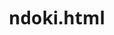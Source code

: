 # ndoki.html
<!DOCTYPE html>
<html lang="vi">
<head>
    <meta charset="UTF-8">
    <meta name="viewport" content="width=device-width, initial-scale=1.0">
    <title>Biểu mẫu theo dõi nhiệt độ - độ ẩm</title>
    <link rel="stylesheet" href="https://cdnjs.cloudflare.com/ajax/libs/font-awesome/6.4.0/css/all.min.css">
    <style>
        /* Toàn bộ CSS giữ nguyên như code trước */
        * {
            margin: 0;
            padding: 0;
            box-sizing: border-box;
            font-family: 'Segoe UI', Tahoma, Geneva, Verdana, sans-serif;
        }
        
        body {
            background: linear-gradient(135deg, #e0f7fa, #f5f5f5);
            padding: 20px;
            min-height: 100vh;
        }
        
        .container {
            max-width: 1200px;
            margin: 0 auto;
            background-color: white;
            border-radius: 12px;
            box-shadow: 0 10px 30px rgba(0, 0, 0, 0.15);
            overflow: hidden;
        }
        
        .hospital-info {
            text-align: left;
            padding: 20px 30px 10px;
            border-bottom: 2px solid #e0e0e0;
        }
        
        .hospital-name {
            font-size: 22px;
            font-weight: 700;
            color: #0d47a1;
            margin-bottom: 5px;
        }
        
        .department-name {
            font-size: 18px;
            font-weight: 600;
            color: #1976d2;
            margin-bottom: 15px;
            text-align: left;
        }
        
        .title {
            text-align: center;
            font-size: 24px;
            font-weight: 700;
            text-transform: uppercase;
            color: #333;
            padding: 15px 0;
            background-color: #f1f8ff;
        }
        
        .year {
            text-align: center;
            font-style: italic;
            font-size: 18px;
            color: #555;
            padding-bottom: 10px;
            background-color: #f1f8ff;
        }
        
        .monitoring-info {
            display: flex;
            justify-content: center;
            gap: 20px;
            padding: 15px 0;
            background-color: #f1f8ff;
            flex-wrap: wrap;
        }
        
        .info-item {
            padding: 8px 15px;
            background-color: #e3f2fd;
            border-radius: 8px;
            font-weight: 600;
            display: flex;
            align-items: center;
            gap: 8px;
        }
        
        .room-info {
            text-align: left;
            padding: 15px 30px;
            font-weight: 700;
            font-size: 18px;
            color: #0d47a1;
            background-color: #e3f2fd;
            border-top: 1px solid #bbdefb;
        }
        
        table {
            width: 100%;
            border-collapse: collapse;
            margin: 20px 0;
        }
        
        th, td {
            border: 1px solid #b0bec5;
            padding: 8px;
            text-align: center;
            font-size: 14px;
        }
        
        th {
            background-color: #e3f2fd;
            font-weight: 700;
            color: #0d47a1;
        }
        
        tbody tr:nth-child(even) {
            background-color: #f5f9ff;
        }
        
        tbody tr:hover {
            background-color: #e1f5fe;
        }
        
        .note {
            padding: 15px 30px;
            font-size: 14px;
            color: #555;
            border-top: 1px dashed #b0bec5;
        }
        
        .footer {
            display: flex;
            justify-content: space-between;
            padding: 15px 30px;
            font-size: 14px;
            color: #555;
            background-color: #f1f8ff;
            border-top: 1px solid #bbdefb;
        }
        
        .controls {
            display: flex;
            justify-content: center;
            gap: 20px;
            padding: 20px;
            background-color: #f1f8ff;
            flex-wrap: wrap;
        }
        
        .btn {
            padding: 12px 25px;
            border: none;
            border-radius: 8px;
            font-weight: 600;
            cursor: pointer;
            display: flex;
            align-items: center;
            gap: 10px;
            transition: all 0.3s ease;
        }
        
        .btn-print {
            background: linear-gradient(to right, #1976d2, #0d47a1);
            color: white;
            box-shadow: 0 4px 10px rgba(25, 118, 210, 0.3);
        }
        
        .btn-print:hover {
            background: linear-gradient(to right, #1565c0, #0b3d91);
            transform: translateY(-3px);
        }
        
        .btn-generate {
            background: linear-gradient(to right, #4caf50, #2e7d32);
            color: white;
            box-shadow: 0 4px 10px rgba(76, 175, 80, 0.3);
        }
        
        .btn-generate:hover {
            background: linear-gradient(to right, #388e3c, #1b5e20);
            transform: translateY(-3px);
        }
        
        .parameter-form {
            padding: 20px;
            background-color: #f5f9ff;
            border-radius: 10px;
            margin: 20px;
            box-shadow: 0 4px 10px rgba(0, 0, 0, 0.08);
        }
        
        .form-title {
            text-align: center;
            font-weight: 700;
            color: #0d47a1;
            margin-bottom: 20px;
            font-size: 20px;
        }
        
        .form-grid {
            display: grid;
            grid-template-columns: repeat(auto-fit, minmax(250px, 1fr));
            gap: 15px;
            margin-bottom: 20px;
        }
        
        .input-group {
            display: flex;
            flex-direction: column;
        }
        
        .input-group label {
            margin-bottom: 8px;
            font-weight: 600;
            color: #555;
        }
        
        .input-group input, .input-group select {
            padding: 12px;
            border: 1px solid #90caf9;
            border-radius: 8px;
            font-size: 16px;
            transition: all 0.3s ease;
        }
        
        .input-group input:focus, .input-group select:focus {
            outline: none;
            border-color: #1976d2;
            box-shadow: 0 0 0 3px rgba(25, 118, 210, 0.2);
        }
        
        .month-selector {
            display: flex;
            justify-content: center;
            gap: 10px;
            padding: 10px 0;
            background-color: #f1f8ff;
            flex-wrap: wrap;
        }
        
        .month-selector select {
            padding: 8px 12px;
            border-radius: 5px;
            border: 1px solid #90caf9;
            background-color: white;
        }
        
        .room-selector {
            display: flex;
            justify-content: center;
            align-items: center;
            gap: 10px;
            padding: 15px 0;
            background-color: #f1f8ff;
            flex-wrap: wrap;
        }
        
        .room-selector label {
            font-weight: 600;
            color: #0d47a1;
        }
        
        .room-selector select {
            padding: 10px 15px;
            border-radius: 8px;
            border: 1px solid #90caf9;
            background-color: white;
            font-size: 16px;
            min-width: 200px;
        }
        
        .loading {
            display: flex;
            justify-content: center;
            padding: 20px;
        }
        
        .spinner {
            width: 40px;
            height: 40px;
            border: 4px solid #f3f3f3;
            border-top: 4px solid #1976d2;
            border-radius: 50%;
            animation: spin 1s linear infinite;
        }
        
        @keyframes spin {
            0% { transform: rotate(0deg); }
            100% { transform: rotate(360deg); }
        }
        
        .error-message {
            background-color: #ffebee;
            color: #c62828;
            padding: 15px;
            margin: 20px;
            border-radius: 8px;
            text-align: center;
        }

        .status-indicator {
            display: inline-block;
            padding: 5px 10px;
            border-radius: 4px;
            font-size: 12px;
            margin-top: 10px;
        }

        .status-success {
            background-color: #c8e6c9;
            color: #2e7d32;
        }

        .status-error {
            background-color: #ffcdd2;
            color: #c62828;
        }
        
        .session-selector {
            display: flex;
            justify-content: center;
            align-items: center;
            gap: 10px;
            padding: 15px 0;
            background-color: #f1f8ff;
            flex-wrap: wrap;
        }
        
        .session-buttons {
            display: flex;
            gap: 10px;
        }
        
        .session-btn {
            padding: 10px 20px;
            border: 2px solid #90caf9;
            border-radius: 8px;
            background-color: white;
            font-weight: 600;
            cursor: pointer;
            transition: all 0.3s ease;
        }
        
        .session-btn.active {
            background: linear-gradient(to right, #1976d2, #0d47a1);
            color: white;
            border-color: #0d47a1;
        }
        
        .session-btn:hover {
            background-color: #e3f2fd;
        }
        
        td.out-of-range {
            background-color: #ffcdd2;
            color: #c62828;
            font-weight: bold;
        }

        /* Styles for printing */
        @media print {
            body {
                background: white;
                padding: 0;
                margin: 0;
                font-size: 12px;
            }
            
            .container {
                max-width: 100%;
                box-shadow: none;
                border-radius: 0;
            }
            
            .controls, .parameter-form, .month-selector, .room-selector, .session-selector, .loading, .error-message {
                display: none;
            }
            
            .hospital-info {
                padding: 3px 15px;
                border-bottom: 1px solid black;
                text-align: left;
            }

            .hospital-name {
                font-size: 15px;
                color: black;
                text-align: left;
                margin-bottom: 0px; 
            }
            
            .department-name {
                font-size: 13px;
                color: black;
                text-align: left;
                margin-bottom: 1px;
                padding-left: 15px;
            }
            
            .title {
                background: white;
                color: black;
                padding: 3px 0;
                font-size: 16px;
            }
            
            .year {
                background: white;
                color: black;
                padding-bottom: 2px;
                padding-top: 0px;
                font-size: 13px;
            }

            .monitoring-info {
                padding: 2px 15px;
                font-size: 11px;
                flex-wrap: nowrap;
                justify-content: flex-start;
                gap: 5px;
            }
            
            .info-item {
                background: white;
                padding: 1px 3px;
            }

            .room-info {
                padding: 2px 15px;
                font-size: 13px;
                border-top: 0;
                background-color: white;
                color: black;
                margin-bottom: 5px;
            }

            table {
                width: 100%;
                border-collapse: collapse;
                margin: 5px 0;
                table-layout: fixed;
            }
            
            th, td {
                border: 1px solid #b0bec5;
                padding: 5px 6px;
                text-align: center;
                font-size: 9.5px;
                line-height: 1.2;
            }

            th {
                background-color: white;
                color: black;
            }
            
            tbody tr:nth-child(even) {
                background-color: white;
            }
            
            tbody tr:hover {
                background-color: white;
            }

            .footer {
                padding: 5px 20px;
                font-size: 10px;
                background-color: white;
                border-top: 1px solid #bbdefb;
            }
            
            td.out-of-range {
                background-color: #ffcdd2 !important;
                color: #c62828 !important;
                font-weight: bold;
                -webkit-print-color-adjust: exact;
                print-color-adjust: exact;
            }
        }
    </style>
</head>
<body>
    <div class="container">
        <div class="hospital-info">
            <div class="hospital-name">
                BỆNH VIỆN ĐA KHOA TỈNH HÀ GIANG
            </div>
            <div class="department-name">
                KHOA VI SINH - SHPT
            </div>
        </div>
        
        <div class="title">
            THEO DÕI NHIỆT ĐỘ - ĐỘ ẨM PHÒNG XÉT NGHIỆM
        </div>
        
        <div class="year" id="year">Năm: 2024</div>
        
        <div class="monitoring-info">
            <div class="info-item">
                <i class="fas fa-clock"></i> Theo dõi 8h hàng ngày
            </div>
            <div class="info-item">
                <i class="fas fa-thermometer-half"></i> Nhiệt độ cho phép: <span id="tempRange">21°C - 26°C</span>
            </div>
            <div class="info-item">
                <i class="fas fa-tint"></i> Độ ẩm cho phép: <span id="humidityRange">40% - 70%</span>
            </div>
        </div>
        
        <div class="room-info">
            <i class="fas fa-door-open"></i> Phòng: <span id="roomNumber">418</span>
        </div>
        
        <!-- Session selector -->
        <div class="session-selector">
            <label><i class="fas fa-sun"></i> Chọn buổi:</label>
            <div class="session-buttons">
                <button id="sessionMorning" class="session-btn active">Buổi Sáng</button>
                <button id="sessionAfternoon" class="session-btn">Buổi Chiều</button>
            </div>
        </div>
        
        <!-- Room selector -->
        <div class="room-selector">
            <label for="roomSelect"><i class="fas fa-door-open"></i> Chọn phòng:</label>
            <select id="roomSelect">
                <option value="">Đang tải danh sách phòng...</option>
            </select>
            <div class="status-indicator" id="statusIndicator" style="display: none;"></div>
        </div>
        
        <!-- Month selector -->
        <div class="month-selector">
            <div>
                <label for="month1">Tháng 1:</label>
                <select id="month1">
                    <!-- Options will be populated by JavaScript -->
                </select>
            </div>
            <div>
                <label for="month2">Tháng 2:</label>
                <select id="month2">
                    <!-- Options will be populated by JavaScript -->
                </select>
            </div>
            <div>
                <label for="month3">Tháng 3:</label>
                <select id="month3">
                    <!-- Options will be populated by JavaScript -->
                </select>
            </div>
            <div>
                <label for="month4">Tháng 4:</label>
                <select id="month4">
                    <!-- Options will be populated by JavaScript -->
                </select>
            </div>
        </div>
        
        <div id="tableContainer">
            <div class="loading">
                <div class="spinner"></div>
                <p style="margin-left: 10px;">Đang tải dữ liệu...</p>
            </div>
        </div>
        
        <div class="note">
            <p><strong>Chú thích:</strong> * Nằm trong khoảng cho phép ghi sát lề bên trái; nằm ngoài khoảng cho phép ghi sát lề bên phải</p>
        </div>
        
        <div class="footer">
            <div>Mã: VS-QTQL.5.1-BM02</div>
            <div>Ngày ban hành: 03/10/2022</div>
            <div>Phiên bản: 1.0</div>
            <div>Trang 1/1</div>
        </div>
        
        <div class="parameter-form">
            <div class="form-title">TÙY CHỈNH THÔNG SỐ</div>
            <div class="form-grid">
                <div class="input-group">
                    <label for="inputNhietDo"><i class="fas fa-thermometer-half"></i> Nhiệt độ</label>
                    <input type="text" id="inputNhietDo" placeholder="Nhiệt độ (21°C-26°C)" value="21°C - 26°C">
                </div>
                <div class="input-group">
                    <label for="inputDoAm"><i class="fas fa-tint"></i> Độ ẩm</label>
                    <input type="text" id="inputDoAm" placeholder="Độ ẩm (40%-70%)" value="40% - 70%">
                </div>
            </div>
        </div>
        
        <div class="controls">
            <button class="btn btn-print" onclick="window.print()">
                <i class="fas fa-print"></i> In trang
            </button>
            <button class="btn btn-generate" onclick="fetchData()">
                <i class="fas fa-sync"></i> Làm mới dữ liệu
            </button>
        </div>
    </div>

    <script>
        // Biến lưu trữ dữ liệu
        let allData = [];
        let organizedData = {};
        let availableRooms = [];
        let lastFetchTime = 0;
        const CACHE_DURATION = 5 * 60 * 1000; // 5 minutes
        let currentSession = "Sáng"; // Mặc định là buổi sáng

        // Hàm tạo danh sách tháng từ 1/2024 đến 12/2025
        function generateMonthOptions() {
            const months = [];
            for (let year = 2024; year <= 2025; year++) {
                for (let month = 1; month <= 12; month++) {
                    months.push({
                        value: `Tháng ${month} năm ${year}`,
                        display: `${month}/${year}`,
                        monthNum: month,
                        year: year
                    });
                }
            }
            return months;
        }

        // Hàm khởi tạo dropdown tháng
        function initializeMonthSelectors() {
            const months = generateMonthOptions();
            const selectors = ['month1', 'month2', 'month3', 'month4'];
            
            selectors.forEach((selectorId, index) => {
                const select = document.getElementById(selectorId);
                select.innerHTML = '';
                
                months.forEach(month => {
                    const option = document.createElement('option');
                    option.value = month.value;
                    option.textContent = `Tháng ${month.display}`;
                    select.appendChild(option);
                });
                
                // Thiết lập giá trị mặc định (9/2024, 10/2024, 11/2024, 12/2024)
                const defaultMonths = ['Tháng 9 năm 2024', 'Tháng 10 năm 2024', 'Tháng 11 năm 2024', 'Tháng 12 năm 2024'];
                if (defaultMonths[index]) {
                    select.value = defaultMonths[index];
                }
            });
        }

        // Hàm trích xuất thông tin phòng từ tên thiết bị
        function extractRoomNumber(tenThietBi) {
            const match = tenThietBi.match(/Phòng (\d+)/);
            return match ? match[1] : null;
        }

        // Hàm trích xuất tên ngắn từ tên đầy đủ
        function extractShortName(fullName) {
            if (!fullName) return '';
            
            // Tách tên thành các phần
            const nameParts = fullName.split(' ');
            
            // Lấy phần tử cuối cùng (tên)
            return nameParts.length > 0 ? nameParts[nameParts.length - 1] : fullName;
        }

        // Hàm tổ chức dữ liệu
        function organizeData(roomData) {
            organizedData = {};
            
            roomData.forEach(item => {
                // Chỉ lấy dữ liệu buổi đã chọn
                if (item.buoi !== currentSession) return;
                
                // Chuyển đổi ngày từ UTC sang múi giờ Việt Nam
                const dateObj = new Date(item.ngay_theo_doi);
                const vnTime = new Date(dateObj.getTime() + 7 * 60 * 60 * 1000);
                const day = vnTime.getDate();
                
                const monthYear = item.thang_nam;
                
                if (!organizedData[day]) {
                    organizedData[day] = {};
                }
                
                // Format nhiệt độ, độ ẩm
                let temperature = '';
                let humidity = '';
                
                if (item.nhiet_do !== null && item.nhiet_do !== '' && !isNaN(item.nhiet_do)) {
                    temperature = parseFloat(item.nhiet_do).toFixed(1).replace('.', ',');
                }
                
                if (item.do_am !== null && item.do_am !== '' && !isNaN(item.do_am)) {
                    humidity = parseFloat(item.do_am).toFixed(1).replace('.', ',');
                }
                
                // Trích xuất tên ngắn
                const shortName = extractShortName(item.nguoi_theo_doi);
                
                organizedData[day][monthYear] = {
                    temperature,
                    humidity,
                    person: shortName
                };
            });
        }

        // Hàm cập nhật bảng với dữ liệu đã chọn
        function updateTable() {
            const tableContainer = document.getElementById('tableContainer');
            
            // Lấy các tháng đã chọn
            const selectedMonths = [
                document.getElementById('month1').value,
                document.getElementById('month2').value,
                document.getElementById('month3').value,
                document.getElementById('month4').value
            ];

            // Lấy ngưỡng nhiệt độ và độ ẩm
            const tempRange = document.getElementById('inputNhietDo').value;
            const humidityRange = document.getElementById('inputDoAm').value;
            
            // Tách giá trị min/max từ chuỗi
            const tempMatch = tempRange.match(/(\d+)\s*°C\s*-\s*(\d+)\s*°C/);
            const humidityMatch = humidityRange.match(/(\d+)%\s*-\s*(\d+)%/);
            
            const minTemp = tempMatch ? parseInt(tempMatch[1]) : 21;
            const maxTemp = tempMatch ? parseInt(tempMatch[2]) : 26;
            const minHumidity = humidityMatch ? parseInt(humidityMatch[1]) : 40;
            const maxHumidity = humidityMatch ? parseInt(humidityMatch[2]) : 70;

            // Tạo bảng HTML
            let tableHTML = `
                <table>
                    <thead>
                        <tr>
                            <th rowspan="2">Ngày/ Date</th>
                            <th colspan="2">${selectedMonths[0]}</th>
                            <th rowspan="2">Người TD</th>
                            <th colspan="2">${selectedMonths[1]}</th>
                            <th rowspan="2">Người TD</th>
                            <th colspan="2">${selectedMonths[2]}</th>
                            <th rowspan="2">Người TD</th>
                            <th colspan="2">${selectedMonths[3]}</th>
                            <th rowspan="2">Người TD</th>
                        </tr>
                        <tr>
                            <th>Nhiệt độ (°C)</th>
                            <th>Độ ẩm (%)</th>
                            <th>Nhiệt độ (°C)</th>
                            <th>Độ ẩm (%)</th>
                            <th>Nhiệt độ (°C)</th>
                            <th>Độ ẩm (%)</th>
                            <th>Nhiệt độ (°C)</th>
                            <th>Độ ẩm (%)</th>
                        </tr>
                    </thead>
                    <tbody>
            `;
            
            // Tạo hàng cho từng ngày (1-31)
            for (let day = 1; day <= 31; day++) {
                tableHTML += '<tr>';
                tableHTML += `<td>${day}</td>`;
                
                // Thêm dữ liệu cho từng tháng (4 tháng)
                for (let i = 0; i < 4; i++) {
                    const month = selectedMonths[i];
                    const monthData = organizedData[day] && organizedData[day][month];
                    
                    // Kiểm tra và định dạng nhiệt độ
                    let tempCell = monthData ? monthData.temperature : '';
                    let tempClass = '';
                    if (monthData && monthData.temperature) {
                        const tempValue = parseFloat(monthData.temperature.replace(',', '.'));
                        if (tempValue < minTemp || tempValue > maxTemp) {
                            tempClass = 'out-of-range';
                        }
                    }
                    
                    // Kiểm tra và định dạng độ ẩm
                    let humidityCell = monthData ? monthData.humidity : '';
                    let humidityClass = '';
                    if (monthData && monthData.humidity) {
                        const humidityValue = parseFloat(monthData.humidity.replace(',', '.'));
                        if (humidityValue < minHumidity || humidityValue > maxHumidity) {
                            humidityClass = 'out-of-range';
                        }
                    }
                    
                    // Thêm ô nhiệt độ
                    tableHTML += `<td class="${tempClass}">${tempCell}</td>`;
                    
                    // Thêm ô độ ẩm
                    tableHTML += `<td class="${humidityClass}">${humidityCell}</td>`;
                    
                    // Thêm ô người theo dõi (chỉ hiển thị tên ngắn)
                    tableHTML += `<td>${monthData ? monthData.person : ''}</td>`;
                }
                
                tableHTML += '</tr>';
            }
            
            // Thêm hàng người xem xét
            tableHTML += `
                <tr class="reviewer-row">
                    <td style="text-align: left; font-weight: bold;">Người xem xét</td>
                    <td></td><td></td><td></td>
                    <td></td><td></td><td></td>
                    <td></td><td></td><td></td>
                    <td></td><td></td><td></td>
                </tr>
            `;
            
            tableHTML += '</tbody></table>';
            tableContainer.innerHTML = tableHTML;
        }

        // Hàm cập nhật thông tin phòng và năm
        function updateDisplayInfo() {
            const selectedRoom = document.getElementById('roomSelect').value;
            const roomNumber = extractRoomNumber(selectedRoom);
            
            if (roomNumber) {
                document.getElementById('roomNumber').textContent = roomNumber;
            }

            // Lấy năm từ tháng đầu tiên được chọn
            const firstMonth = document.getElementById('month1').value;
            const yearMatch = firstMonth.match(/năm (\d{4})/);
            if (yearMatch) {
                document.getElementById('year').textContent = `Năm: ${yearMatch[1]}`;
            }

            // Cập nhật thông số nhiệt độ và độ ẩm
            document.getElementById('tempRange').textContent = document.getElementById('inputNhietDo').value;
            document.getElementById('humidityRange').textContent = document.getElementById('inputDoAm').value;
        }

        // Hàm lấy dữ liệu từ URL
        async function fetchData() {
            const statusIndicator = document.getElementById('statusIndicator');
            const tableContainer = document.getElementById('tableContainer');
            
            // Hiển thị loading
            tableContainer.innerHTML = '<div class="loading"><div class="spinner"></div><p style="margin-left: 10px;">Đang tải dữ liệu...</p></div>';
            statusIndicator.style.display = 'none';
            
            try {
                // Kiểm tra cache
                const currentTime = new Date().getTime();
                if (currentTime - lastFetchTime < CACHE_DURATION && allData.length > 0) {
                    processData();
                    return;
                }
                
                // Sử dụng URL script mới
                const response = await fetch('https://script.google.com/macros/s/AKfycbw9tQT6wEOgNb-VndUkhIE5eW4czj9_uyaQ1PNCTLLWSTwHwNOb_W1ZZJ5KbQX8HaEFmw/exec');
                
                if (!response.ok) {
                    throw new Error('Không thể lấy dữ liệu từ URL');
                }
                
                const data = await response.json();
                allData = data || [];
                lastFetchTime = new Date().getTime();
                
                // Xử lý dữ liệu
                processData();
                
                // Hiển thị trạng thái thành công
                statusIndicator.textContent = `Đã tải ${allData.length} bản ghi lúc ${new Date().toLocaleTimeString('vi-VN')}`;
                statusIndicator.className = 'status-indicator status-success';
                statusIndicator.style.display = 'inline-block';
                
            } catch (error) {
                console.error('Lỗi khi lấy dữ liệu:', error);
                
                tableContainer.innerHTML = `
                    <div class="error-message">
                        <i class="fas fa-exclamation-triangle"></i> 
                        Đã xảy ra lỗi khi lấy dữ liệu: ${error.message}
                        <p>Vui lòng thử lại hoặc kiểm tra kết nối mạng</p>
                    </div>
                `;
                
                statusIndicator.textContent = `Lỗi: ${error.message}`;
                statusIndicator.className = 'status-indicator status-error';
                statusIndicator.style.display = 'inline-block';
            }
        }
        
        // Xử lý dữ liệu sau khi lấy về
        function processData() {
            // Lấy danh sách phòng duy nhất
            const roomSet = new Set();
            allData.forEach(item => {
                if (item.ten_thiet_bi && item.ten_thiet_bi.includes('Phòng')) {
                    roomSet.add(item.ten_thiet_bi);
                }
            });
            
            availableRooms = Array.from(roomSet).sort();
            
            // Cập nhật dropdown phòng
            const roomSelect = document.getElementById('roomSelect');
            roomSelect.innerHTML = '<option value="">-- Chọn phòng --</option>';
            
            availableRooms.forEach(room => {
                const option = document.createElement('option');
                option.value = room;
                option.textContent = room;
                roomSelect.appendChild(option);
            });
            
            // Thiết lập phòng mặc định (Phòng 418 nếu có)
            const defaultRoom = availableRooms.find(room => room.includes('418'));
            if (defaultRoom) {
                roomSelect.value = defaultRoom;
            } else if (availableRooms.length > 0) {
                roomSelect.value = availableRooms[0];
            }
            
            // Lọc và hiển thị dữ liệu
            filterAndDisplayData();
        }

        // Hàm lọc và hiển thị dữ liệu
        function filterAndDisplayData() {
            const selectedRoom = document.getElementById('roomSelect').value;
            
            if (!selectedRoom) {
                document.getElementById('tableContainer').innerHTML = `
                    <div class="error-message">
                        <i class="fas fa-exclamation-circle"></i>
                        Vui lòng chọn phòng để xem dữ liệu
                    </div>
                `;
                return;
            }
            
            // Lọc dữ liệu theo phòng đã chọn
            const roomData = allData.filter(item => item.ten_thiet_bi === selectedRoom);
            
            if (roomData.length === 0) {
                document.getElementById('tableContainer').innerHTML = `
                    <div class="error-message">
                        <i class="fas fa-database"></i>
                        Không tìm thấy dữ liệu cho phòng đã chọn
                    </div>
                `;
                return;
            }
            
            // Tổ chức dữ liệu
            organizeData(roomData);
            
            // Cập nhật thông tin hiển thị
            updateDisplayInfo();
            
            // Tạo bảng
            updateTable();
        }

        // Hàm chọn buổi
        function selectSession(session) {
            currentSession = session;
            
            // Cập nhật nút active
            document.getElementById('sessionMorning').classList.remove('active');
            document.getElementById('sessionAfternoon').classList.remove('active');
            
            if (session === "Sáng") {
                document.getElementById('sessionMorning').classList.add('active');
            } else {
                document.getElementById('sessionAfternoon').classList.add('active');
            }
            
            // Cập nhật bảng nếu đã chọn phòng
            if (document.getElementById('roomSelect').value) {
                filterAndDisplayData();
            }
        }

        // Hàm khởi tạo ứng dụng
        function initializeApp() {
            // Khởi tạo dropdown tháng
            initializeMonthSelectors();
            
            // Lắng nghe sự kiện thay đổi phòng
            document.getElementById('roomSelect').addEventListener('change', () => {
                filterAndDisplayData();
            });
            
            // Lắng nghe sự kiện thay đổi tháng
            const monthSelectors = ['month1', 'month2', 'month3', 'month4'];
            monthSelectors.forEach(id => {
                document.getElementById(id).addEventListener('change', () => {
                    updateDisplayInfo();
                    updateTable();
                });
            });
            
            // Lắng nghe sự kiện thay đổi thông số
            document.getElementById('inputNhietDo').addEventListener('change', function() {
                document.getElementById('tempRange').textContent = this.value;
                updateTable();
            });
            
            document.getElementById('inputDoAm').addEventListener('change', function() {
                document.getElementById('humidityRange').textContent = this.value;
                updateTable();
            });
            
            // Lắng nghe sự kiện chọn buổi
            document.getElementById('sessionMorning').addEventListener('click', () => {
                selectSession("Sáng");
            });
            
            document.getElementById('sessionAfternoon').addEventListener('click', () => {
                selectSession("Chiều");
            });
            
            // Tải dữ liệu ban đầu
            fetchData();
        }

        // Khởi chạy ứng dụng khi trang tải xong
        document.addEventListener('DOMContentLoaded', initializeApp);
    </script>
</body>
</html>
